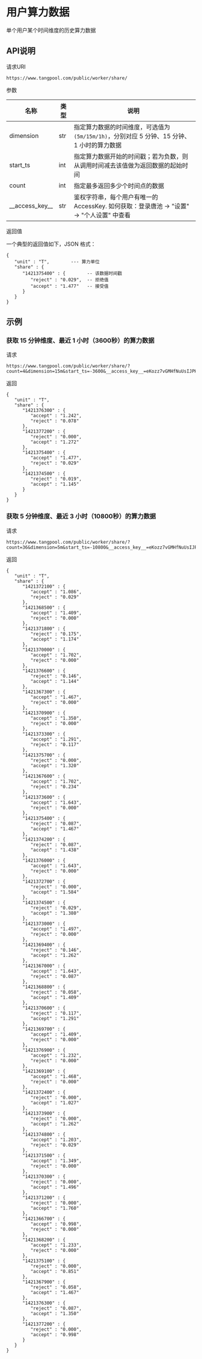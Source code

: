 # 用户算力数据

单个用户某个时间维度的历史算力数据

## API说明

请求URI

`https://www.tangpool.com/public/worker/share/`

参数

|名称|类型|说明|
|---|----|----|
|dimension|str|指定算力数据的时间维度，可选值为`(5m/15m/1h)`，分别对应 5 分钟、15 分钟、1 小时的算力数据|
|start_ts|int|指定算力数据开始的时间戳；若为负数，则从调用时间减去该值做为返回数据的起始时间|
|count|int|指定最多返回多少个时间点的数据|
|\_\_access\_key\_\_|str|鉴权字符串，每个用户有唯一的 AccessKey. 如何获取：登录唐池 -> "设置" -> "个人设置" 中查看 |

返回值

一个典型的返回值如下，JSON 格式：


    {
       "unit" : "T",        --- 算力单位
       "share" : {
          "1421375400" : {        -- 该数据时间戳
             "reject" : "0.029",  -- 拒绝值
             "accept" : "1.477"   -- 接受值
          }
       }
    }

## 示例

### 获取 15 分钟维度、最近 1 小时（3600秒）的算力数据

请求

```
https://www.tangpool.com/public/worker/share/?count=4&dimension=15m&start_ts=-3600&__access_key__=eKozz7vGMHfNuUsIJPHRMkq8EcQ0R9P3
```
    
返回
        
    {
       "unit" : "T",
       "share" : {
          "1421376300" : {
             "accept" : "1.242",
             "reject" : "0.078"
          },
          "1421377200" : {
             "reject" : "0.000",
             "accept" : "1.272"
          },
          "1421375400" : {
             "accept" : "1.477",
             "reject" : "0.029"
          },
          "1421374500" : {
             "reject" : "0.019",
             "accept" : "1.145"
          }
       }
    }


### 获取 5 分钟维度、最近 3 小时（10800秒）的算力数据

请求

```
https://www.tangpool.com/public/worker/share/?count=36&dimension=5m&start_ts=-10800&__access_key__=eKozz7vGMHfNuUsIJPHRMkq8EcQ0R9P3
```    

返回

    {
       "unit" : "T",
       "share" : {
          "1421372100" : {
             "accept" : "1.086",
             "reject" : "0.029"
          },
          "1421368500" : {
             "accept" : "1.409",
             "reject" : "0.000"
          },
          "1421371800" : {
             "reject" : "0.175",
             "accept" : "1.174"
          },
          "1421370000" : {
             "accept" : "1.702",
             "reject" : "0.000"
          },
          "1421376600" : {
             "reject" : "0.146",
             "accept" : "1.144"
          },
          "1421367300" : {
             "accept" : "1.467",
             "reject" : "0.000"
          },
          "1421370900" : {
             "accept" : "1.350",
             "reject" : "0.000"
          },
          "1421373300" : {
             "accept" : "1.291",
             "reject" : "0.117"
          },
          "1421375700" : {
             "reject" : "0.000",
             "accept" : "1.320"
          },
          "1421367600" : {
             "accept" : "1.702",
             "reject" : "0.234"
          },
          "1421373600" : {
             "accept" : "1.643",
             "reject" : "0.000"
          },
          "1421375400" : {
             "reject" : "0.087",
             "accept" : "1.467"
          },
          "1421374200" : {
             "reject" : "0.087",
             "accept" : "1.438"
          },
          "1421376000" : {
             "accept" : "1.643",
             "reject" : "0.000"
          },
          "1421372700" : {
             "reject" : "0.000",
             "accept" : "1.584"
          },
          "1421374500" : {
             "reject" : "0.029",
             "accept" : "1.380"
          },
          "1421373000" : {
             "accept" : "1.497",
             "reject" : "0.000"
          },
          "1421369400" : {
             "reject" : "0.146",
             "accept" : "1.262"
          },
          "1421367000" : {
             "accept" : "1.643",
             "reject" : "0.087"
          },
          "1421368800" : {
             "reject" : "0.058",
             "accept" : "1.409"
          },
          "1421370600" : {
             "reject" : "0.117",
             "accept" : "1.291"
          },
          "1421369700" : {
             "accept" : "1.409",
             "reject" : "0.000"
          },
          "1421376900" : {
             "accept" : "1.232",
             "reject" : "0.000"
          },
          "1421369100" : {
             "accept" : "1.468",
             "reject" : "0.000"
          },
          "1421372400" : {
             "reject" : "0.000",
             "accept" : "1.027"
          },
          "1421373900" : {
             "reject" : "0.000",
             "accept" : "1.262"
          },
          "1421374800" : {
             "accept" : "1.203",
             "reject" : "0.029"
          },
          "1421371500" : {
             "accept" : "1.349",
             "reject" : "0.000"
          },
          "1421370300" : {
             "reject" : "0.000",
             "accept" : "1.496"
          },
          "1421371200" : {
             "reject" : "0.000",
             "accept" : "1.760"
          },
          "1421366700" : {
             "accept" : "0.998",
             "reject" : "0.000"
          },
          "1421368200" : {
             "accept" : "1.233",
             "reject" : "0.000"
          },
          "1421375100" : {
             "reject" : "0.000",
             "accept" : "0.851"
          },
          "1421367900" : {
             "reject" : "0.058",
             "accept" : "1.467"
          },
          "1421376300" : {
             "reject" : "0.087",
             "accept" : "1.350"
          },
          "1421377200" : {
             "reject" : "0.000",
             "accept" : "0.998"
          }
       }
    }

